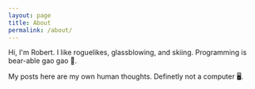 ```yaml
---
layout: page
title: About
permalink: /about/
---
```


Hi, I'm Robert. I like roguelikes, glassblowing, and skiing. Programming is bear-able gao gao 🐻.

My posts here are my own human thoughts. Definetly not a computer 🖥️.
